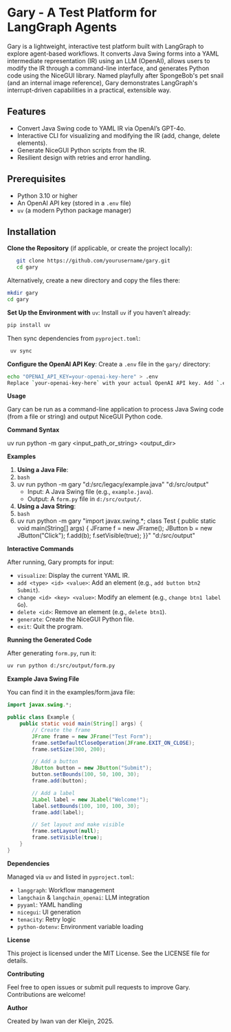# Gary - A Test Platform for LangGraph Agents

Gary is a lightweight, interactive test platform built with LangGraph to explore agent-based workflows. It converts Java Swing forms into a YAML intermediate representation (IR) using an LLM (OpenAI), allows users to modify the IR through a command-line interface, and generates Python code using the NiceGUI library. Named playfully after SpongeBob's pet snail (and an internal image reference), Gary demonstrates LangGraph's interrupt-driven capabilities in a practical, extensible way.

## Features  
- Convert Java Swing code to YAML IR via OpenAI’s GPT-4o.  
- Interactive CLI for visualizing and modifying the IR (add, change, delete elements).  
- Generate NiceGUI Python scripts from the IR.  
- Resilient design with retries and error handling.

## Prerequisites  
- Python 3.10 or higher  
- An OpenAI API key (stored in a `.env` file)  
- `uv` (a modern Python package manager)

## Installation

****Clone the Repository**** (if applicable, or create the project locally):  

```bash 
   git clone https://github.com/yourusername/gary.git  
   cd gary
```

Alternatively, create a new directory and copy the files there:

```bash
mkdir gary  
cd gary
```

**Set Up the Environment with** `uv`: Install `uv` if you haven’t already:  

```bash
pip install uv  
```

Then sync dependencies from `pyproject.toml`:  

```bash
 uv sync  
```

**Configure the OpenAI API Key**: Create a `.env` file in the `gary/` directory:  
```bash
echo "OPENAI_API_KEY=your-openai-key-here" > .env  
Replace `your-openai-key-here` with your actual OpenAI API key. Add `.env` to `.gitignore` to keep it private.
```

**Usage**

Gary can be run as a command-line application to process Java Swing code (from a file or string) and output NiceGUI Python code.

**Command Syntax**



uv run python -m gary <input_path_or_string> <output_dir>

**Examples**

1. **Using a Java File**:  
2. `bash`  
3. uv run python -m gary "d:/src/legacy/example.java" "d:/src/output"  
   * Input: A Java Swing file (e.g., `example.java`).  
   * Output: A `form.py` file in `d:/src/output/`.  
4. **Using a Java String**:  
5. `bash`  
6. uv run python -m gary "import javax.swing.*; class Test { public static void main(String[] args) { JFrame f = new JFrame(); JButton b = new JButton("Click"); f.add(b); f.setVisible(true); }}" "d:/src/output"

**Interactive Commands**

After running, Gary prompts for input:

* `visualize`: Display the current YAML IR.  
* `add <type> <id> <value>`: Add an element (e.g., `add button btn2 Submit`).  
* `change <id> <key> <value>`: Modify an element (e.g., `change btn1 label Go`).  
* `delete <id>`: Remove an element (e.g., `delete btn1`).  
* `generate`: Create the NiceGUI Python file.  
* `exit`: Quit the program.

**Running the Generated Code**

After generating `form.py`, run it:

```bash
uv run python d:/src/output/form.py
```

**Example Java Swing File**

You can find it in the examples/form.java file:

```java
import javax.swing.*;

public class Example {
    public static void main(String[] args) {
        // Create the frame
        JFrame frame = new JFrame("Test Form");
        frame.setDefaultCloseOperation(JFrame.EXIT_ON_CLOSE);
        frame.setSize(300, 200);

        // Add a button
        JButton button = new JButton("Submit");
        button.setBounds(100, 50, 100, 30);
        frame.add(button);

        // Add a label
        JLabel label = new JLabel("Welcome!");
        label.setBounds(100, 100, 100, 30);
        frame.add(label);

        // Set layout and make visible
        frame.setLayout(null);
        frame.setVisible(true);
    }
}

```

**Dependencies**

Managed via `uv` and listed in `pyproject.toml`:

* `langgraph`: Workflow management  
* `langchain` & `langchain_openai`: LLM integration  
* `pyyaml`: YAML handling  
* `nicegui`: UI generation  
* `tenacity`: Retry logic  
* `python-dotenv`: Environment variable loading

**License**

This project is licensed under the MIT License. See the LICENSE file for details.

**Contributing**

Feel free to open issues or submit pull requests to improve Gary. Contributions are welcome!

**Author**

Created by Iwan van der Kleijn, 2025.

